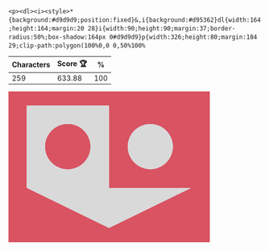 `<p><dl><i><style>*{background:#d9d9d9;position:fixed}&,i{background:#d95362}dl{width:164;height:164;margin:20 28}i{width:90;height:90;margin:37;border-radius:50%;box-shadow:164px 0#d9d9d9}p{width:326;height:80;margin:184 29;clip-path:polygon(100%0,0 0,50%100%`

| Characters | Score 🏆 | %   |
| ---------- | -------- | --- |
| 259        | 633.88   | 100 |

![](/2025/Jun2025/16/20250616.png)
